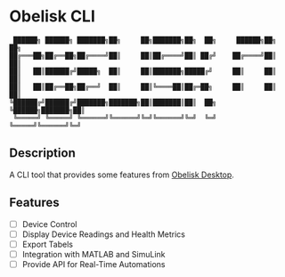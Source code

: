 # Obelisk CLI

```
 ██████╗ ██████╗ ███████╗██╗     ██╗███████╗██╗  ██╗     ██████╗██╗     ██╗
██╔═══██╗██╔══██╗██╔════╝██║     ██║██╔════╝██║ ██╔╝    ██╔════╝██║     ██║
██║   ██║██████╔╝█████╗  ██║     ██║███████╗█████╔╝     ██║     ██║     ██║
██║   ██║██╔══██╗██╔══╝  ██║     ██║╚════██║██╔═██╗     ██║     ██║     ██║
╚██████╔╝██████╔╝███████╗███████╗██║███████║██║  ██╗    ╚██████╗███████╗██║
 ╚═════╝ ╚═════╝ ╚══════╝╚══════╝╚═╝╚══════╝╚═╝  ╚═╝     ╚═════╝╚══════╝╚═╝

```

## Description
A CLI tool that provides some features from [Obelisk Desktop](https://github.com/aAbstract/obelisk).  

## Features
- [ ] Device Control
- [ ] Display Device Readings and Health Metrics
- [ ] Export Tabels
- [ ] Integration with MATLAB and SimuLink
- [ ] Provide API for Real-Time Automations
